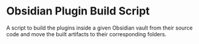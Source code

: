 # Obsidian Plugin Build Script

A script to build the plugins inside a given Obsidian vault from their source code and move the built artifacts to their corresponding folders.
